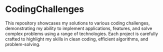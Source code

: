 # CodingChallenges
This repository showcases my solutions to various coding challenges, demonstrating my ability to implement applications, features, and solve complex problems using a range of technologies. Each project is carefully crafted to highlight my skills in clean coding, efficient algorithms, and problem-solving.
